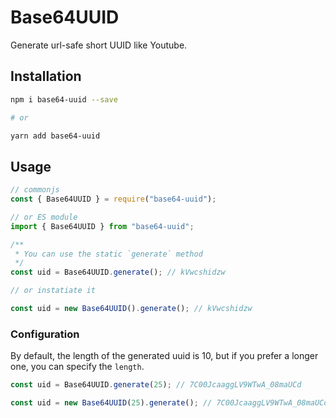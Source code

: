 # Base64UUID

Generate url-safe short UUID like Youtube.

## Installation

```sh
npm i base64-uuid --save

# or

yarn add base64-uuid

```

## Usage

```js
// commonjs
const { Base64UUID } = require("base64-uuid");

// or ES module
import { Base64UUID } from "base64-uuid";

/**
 * You can use the static `generate` method
 */
const uid = Base64UUID.generate(); // kVwcshidzw

// or instatiate it

const uid = new Base64UUID().generate(); // kVwcshidzw
```

### Configuration

By default, the length of the generated uuid is 10, but if you prefer a longer one,  you can specify the `length`.

```js
const uid = Base64UUID.generate(25); // 7C00JcaaggLV9WTwA_08maUCd

const uid = new Base64UUID(25).generate(); // 7C00JcaaggLV9WTwA_08maUCd
```
